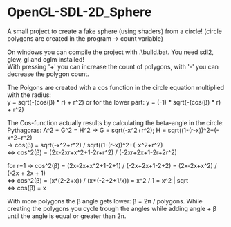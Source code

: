 # OpenGL-SDL-2D_Sphere
A small project to create a fake sphere (using shaders) from a circle! (circle polygons are created in the program -> count variable)

On windows you can compile the project with .\build.bat. You need sdl2, glew, gl and cglm installed! </br>
With pressing '+' you can increase the count of polygons, with '-' you can decrease the polygon count. </br>

The Polgons are created with a cos function in the circle equation multiplied with the radius: </br>
y = sqrt(-(cos(β) * r) + r^2) or for the lower part: y = (-1) * sqrt(-(cos(β) * r) + r^2) </br>

The Cos-function actually results by calculating the beta-angle in the circle: </br>
Pythagoras: A^2 + G^2 = H^2 -> G = sqrt(-x^2+r^2); H = sqrt((1-(r-x))^2+(-x^2+r^2) </br>
-> cos(β) = sqrt(-x^2+r^2) / sqrt((1-(r-x))^2+(-x^2+r^2) </br>
<=> cos^2(β) = (2x-2xr+x^2+1-2r+r^2) / (-2xr+2x+1-2r+2r^2) </br>

for r=1 -> cos^2(β) = (2x-2x+x^2+1-2+1) / (-2x+2x+1-2+2) = (2x-2x+x^2) / (-2x + 2x + 1) </br>
<=> cos^2(β) = (x*(2-2+x)) / (x*(-2+2+1/x)) = x^2 / 1 = x^2 | sqrt </br>
<=> cos(β) = x </br>

With more polygons the β angle gets lower: β = 2π / polygons. While creating the polygons you cycle trough the angles while adding angle + β until the angle is equal or greater than 2π. </br>
